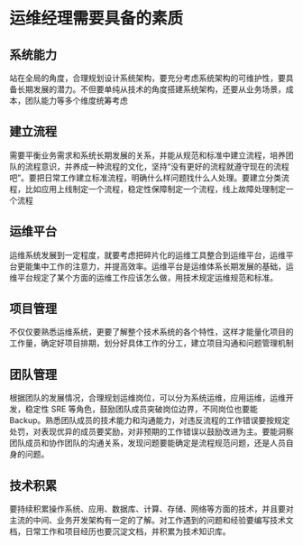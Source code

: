 # 运维经理需要具备的素质

## 系统能力

站在全局的角度，合理规划设计系统架构，要充分考虑系统架构的可维护性，要具备长期发展的潜力。不但要单纯从技术的角度搭建系统架构，还要从业务场景，成本，团队能力等多个维度统筹考虑

## 建立流程

需要平衡业务需求和系统长期发展的关系，并能从规范和标准中建立流程，培养团队的流程意识，并养成一种流程的文化，坚持“没有更好的流程就遵守现在的流程吧”。要把日常工作建立标准流程，明确什么样问题找什么人处理。要建立分类流程，比如应用上线制定一个流程，稳定性保障制定一个流程，线上故障处理制定一个流程

## 运维平台

运维系统发展到一定程度，就要考虑把碎片化的运维工具整合到运维平台，运维平台更能集中工作的注意力，并提高效率。运维平台是运维体系长期发展的基础，运维平台规定了某个方面的运维工作应该怎么做，用技术规定运维规范和标准。

## 项目管理

不仅仅要熟悉运维系统，更要了解整个技术系统的各个特性，这样才能量化项目的工作量，确定好项目排期，划分好具体工作的分工，建立项目沟通和问题管理机制

## 团队管理

根据团队的发展情况，合理规划运维岗位，可以分为系统运维，应用运维，运维开发，稳定性 SRE 等角色，鼓励团队成员突破岗位边界，不同岗位也要能 Backup。熟悉团队成员的技术能力和沟通能力，对违反流程的工作错误要按规定处罚，对表现优异的成员要奖励，对非预期的工作错误以鼓励改进为主。要能洞察团队成员和协作团队的沟通关系，发现问题要能确定是流程规范问题，还是人员自身的问题。

## 技术积累

要持续积累操作系统、应用、数据库、计算、存储、网络等方面的技术，并且要对主流的中间、业务开发架构有一定的了解。对工作遇到的问题和经验要编写技术文档，日常工作和项目经历也要沉淀文档，并积累为技术知识库。
